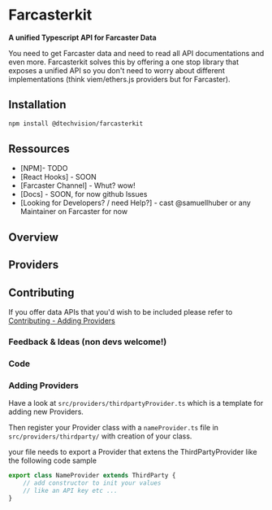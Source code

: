 # Farcasterkit

**A unified Typescript API for Farcaster Data**

You need to get Farcaster data and need to read all API documentations and even more. Farcasterkit solves this by offering a one stop library that exposes a unified API so you don't need to worry about different implementations (think viem/ethers.js providers but for Farcaster).

## Installation

```bash
npm install @dtechvision/farcasterkit
```

## Ressources

- [NPM]- TODO
- [React Hooks] - SOON
- [Farcaster Channel] - Whut? wow!
- [Docs] - SOON, for now github Issues
- [Looking for Developers? / need Help?] - cast @samuellhuber or any Maintainer on Farcaster for now

## Overview

## Providers

## Contributing

If you offer data APIs that you'd wish to be included please refer to [Contributing - Adding Providers](#adding-providers)

### Feedback & Ideas (non devs welcome!)

### Code

### Adding Providers

Have a look at `src/providers/thirdpartyProvider.ts` which is a template for adding new Providers.

Then register your Provider class with a  `nameProvider.ts` file in `src/providers/thirdparty/` with creation of your class.

your file needs to export a Provider that extens the ThirdPartyProvider like the following code sample

```typescript
export class NameProvider extends ThirdParty {
    // add constructor to init your values
    // like an API key etc ...
}
```
